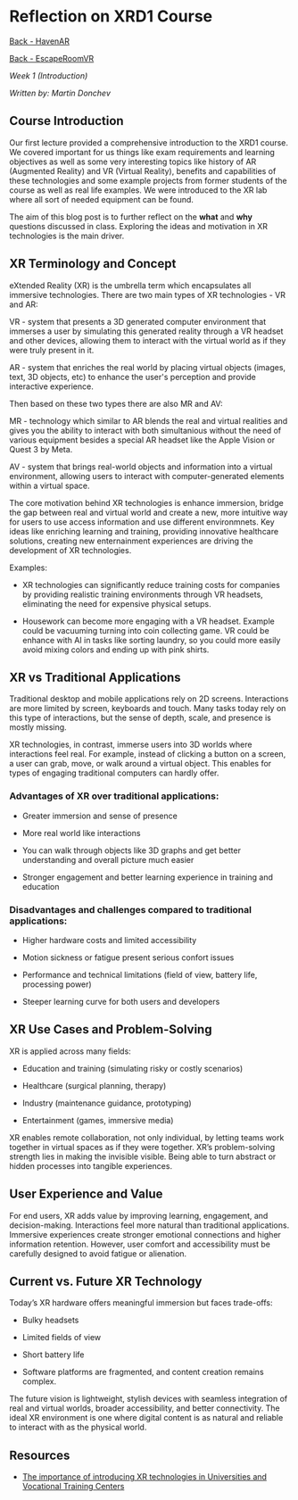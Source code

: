 # Reflection on XRD1 Course

[Back - HavenAR](https://github.com/Mar7inD/XRD1-AR-Project)

[Back - EscapeRoomVR](https://github.com/Mar7inD/XRD1-VR-Project)

_Week 1 (Introduction)_

_Written by: Martin Donchev_

## Course Introduction
Our first lecture provided a comprehensive introduction to the XRD1 course. We covered important for us things like exam requirements and learning objectives as well as some very interesting topics like history of AR (Augmented Reality) and VR (Virtual Reality), benefits and capabilities of these technologies and some example projects from former students of the course as well as real life examples.
We were introduced to the XR lab where all sort of needed equipment can be found.

The aim of this blog post is to further reflect on the **what** and **why** questions discussed in class. Exploring the ideas and motivation in XR technologies is the main driver.

## XR Terminology and Concept

eXtended Reality (XR) is the umbrella term which encapsulates all immersive technologies. There are two main types of XR technologies - VR and AR:

VR - system that presents a 3D generated computer environment that immerses a user by simulating this generated reality through a VR headset and other devices, allowing them to interact with the virtual world as if they were truly present in it.

AR - system that enriches the real world by placing virtual objects (images, text, 3D objects, etc) to enhance the user's perception and provide interactive experience.

Then based on these two types there are also MR and AV:

MR - technology which similar to AR blends the real and virtual realities and gives you the ability to interact with both simultanious without the need of various equipment besides a special AR headset like the Apple Vision or Quest 3 by Meta.

AV - system that brings real-world objects and information into a virtual environment, allowing users to interact with computer-generated elements within a virtual space.

The core motivation behind XR technologies is enhance immersion, bridge the gap between real and virtual world and create a new, more intuitive way for users to use access information and use different environmnets. Key ideas like enriching learning and training, providing innovative healthcare solutions, creating new enternainment experiences are driving the development of XR technologies.

Examples: 

- XR technologies can significantly reduce training costs for companies by providing realistic training environments through VR headsets, eliminating the need for expensive physical setups.

- Housework can become more engaging with a VR headset. Example could be vacuuming turning into coin collecting game. VR could be enhance with AI in tasks like sorting laundry, so you could more easily avoid mixing colors and ending up with pink shirts.

## XR vs Traditional Applications

Traditional desktop and mobile applications rely on 2D screens. Interactions are more limited by screen, keyboards and touch. Many tasks today rely on this type of interactions, but the sense of depth, scale, and presence is mostly missing.

XR technologies, in contrast, immerse users into 3D worlds where interactions feel real. For example, instead of clicking a button on a screen, a user can grab, move, or walk around a virtual object. This enables for types of engaging traditional computers can hardly offer.

### Advantages of XR over traditional applications:

- Greater immersion and sense of presence

- More real world like interactions

- You can walk through objects like 3D graphs and get better understanding and overall picture much easier

- Stronger engagement and better learning experience in training and education

### Disadvantages and challenges compared to traditional applications:

- Higher hardware costs and limited accessibility

- Motion sickness or fatigue present serious confort issues

- Performance and technical limitations (field of view, battery life, processing power)

- Steeper learning curve for both users and developers

## XR Use Cases and Problem-Solving
XR is applied across many fields:

- Education and training (simulating risky or costly scenarios) 

- Healthcare (surgical planning, therapy)

- Industry (maintenance guidance, prototyping)

- Entertainment (games, immersive media)

 XR enables remote collaboration, not only individual, by letting teams work together in virtual spaces as if they were together. XR’s problem-solving strength lies in making the invisible visible. Being able to turn abstract or hidden processes into tangible experiences.

## User Experience and Value
For end users, XR adds value by improving learning, engagement, and decision-making. Interactions feel more natural than traditional applications. Immersive experiences create stronger emotional connections and higher information retention. However, user comfort and accessibility must be carefully designed to avoid fatigue or alienation.

## Current vs. Future XR Technology
Today’s XR hardware offers meaningful immersion but faces trade-offs: 

- Bulky headsets 

- Limited fields of view 

- Short battery life 

- Software platforms are fragmented, and content creation remains complex. 

The future vision is lightweight, stylish devices with seamless integration of real and virtual worlds, broader accessibility, and better connectivity. The ideal XR environment is one where digital content is as natural and reliable to interact with as the physical world.

## Resources
- [The importance of introducing XR technologies in Universities and Vocational Training Centers](https://alliance4xr.eu/2024/07/03/the-importance-of-introducing-xr-technologies-in-universities-and-professional-training-centers/#:~:text=XR%20technologies%20can%20contribute%20significantly,in%20an%20increasingly%20digital%20world.)